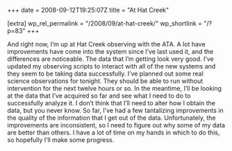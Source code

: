+++
date = 2008-09-12T19:25:07Z
title = "At Hat Creek"

[extra]
wp_rel_permalink = "/2008/09/at-hat-creek/"
wp_shortlink = "/?p=83"
+++

And right now, I’m up at Hat Creek observing with the ATA. A lot have
improvements have come into the system since I’ve last used it, and the
differences are noticeable. The data that I’m getting look very good. I’ve
updated my observing scripts to interact with all of the new systems and they
seem to be taking data successfully.  I’ve planned out some real science
observations for tonight. They should be able to run without intervention for
the next twelve hours or so. In the meantime, I’ll be looking at the data that
I’ve acquired so far and see what I need to do to successfully analyze it. I
don’t think that I’ll need to alter how I obtain the data, but you never know.
So far, I’ve had a few tantalizing improvements in the quality of the
information that I get out of the data. Unfortunately, the improvements are
inconsistent, so I need to figure out why some of my data are better than
others. I have a lot of time on my hands in which to do this, so hopefully
I’ll make some progress.

